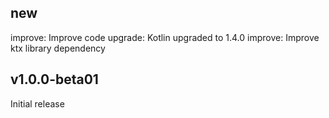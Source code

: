 ## new
improve: Improve code
upgrade: Kotlin upgraded to 1.4.0
improve: Improve ktx library dependency

## v1.0.0-beta01
Initial release